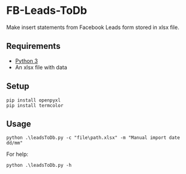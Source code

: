 # FB-Leads-ToDb

Make insert statements from Facebook Leads form stored in xlsx file.

## Requirements

- [Python 3](https://www.python.org/downloads/)
- An xlsx file with data

## Setup

```
pip install openpyxl
pip install termcolor
```

## Usage

```
python .\leadsToDb.py -c "file\path.xlsx" -m "Manual import date dd/mm"
```
For help:

```
python .\leadsToDb.py -h
```